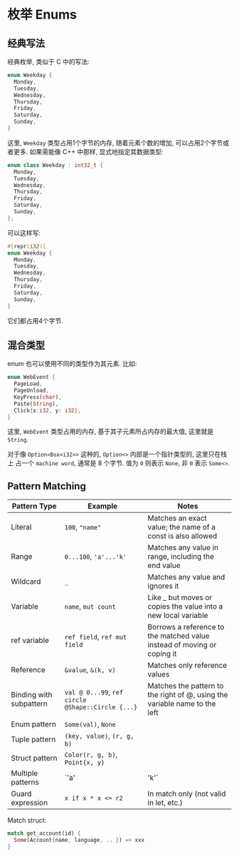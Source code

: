 
# 枚举 Enums

## 经典写法
经典枚举, 类似于 C 中的写法:
```rust
enum Weekday {
  Monday,
  Tuesday,
  Wednesday,
  Thursday,
  Friday,
  Saturday,
  Sunday,
}
```
这里, `Weekday` 类型占用1个字节的内存, 随着元素个数的增加, 可以占用2个字节或者更多. 如果需能像 C++ 中那样, 显式地指定其数据类型:
```cpp
enum class Weekday : int32_t {
  Monday,
  Tuesday,
  Wednesday,
  Thursday,
  Friday,
  Saturday,
  Sunday,
};
```
可以这样写:
```rust
#[repr(i32)]
enum Weekday {
  Monday,
  Tuesday,
  Wednesday,
  Thursday,
  Friday,
  Saturday,
  Sunday,
}
```
它们都占用4个字节.

## 混合类型
enum 也可以使用不同的类型作为其元素. 比如:
```rust
enum WebEvent {
  PageLoad,
  PageUnload,
  KeyPress(char),
  Paste(String),
  Click{x:i32, y: i32},
}
```
这里, `WebEvent` 类型占用的内存, 基于其子元素所占内存的最大值, 这里就是 `String`. 

对于像 `Option<Box<i32>>` 这种的, `Option<>` 内部是一个指针类型的, 这里只在栈上
占一个 `machine word`, 通常是 8 个字节. 值为 `0` 则表示 `None`, 非 `0` 表示
`Some<>`.

## Pattern Matching

| Pattern Type            | Example                                       | Notes                                                        |
| ----------------------- | --------------------------------------------- | ------------------------------------------------------------ |
| Literal                 | `100`, `"name"`                               | Matches an exact value; the name of a const is also allowed  |
| Range                   | `0...100`, `'a'...'k'`                        | Matches any value in range, including the end value          |
| Wildcard                | `_`                                           | Matches any value and ignores it                             |
| Variable                | `name`, `mut count`                           | Like _ but moves or copies the value into a new local variable |
| ref variable            | `ref field`, `ref mut field`                  | Borrows a reference to the matched value instead of moving or coping it |
| Reference               | `&value`, `&(k, v)`                           | Matches only reference values                                |
| Binding with subpattern | `val @ 0...99`, `ref circle @Shape::Circle {...}` | Matches the pattern to the right of @, using the variable name to the left |
| Enum pattern            | `Some(val)`, `None`                           |                                                              |
| Tuple pattern           | `(key, value)`, `(r, g, b)`                   |                                                              |
| Struct pattern          | `Color(r, g, b)`, `Point{x, y}`               |                                                              |
| Multiple patterns       | `'a' | 'k'`                                    | In match only (not valid in let, etc.)                       |
| Guard expression        | `x if x * x <= r2`                            | In match only (not valid in let, etc.)                       |


Match struct:
```rust
match get_account(id) {
  Some(Account{name, language, .. }) => xxx
}
```

